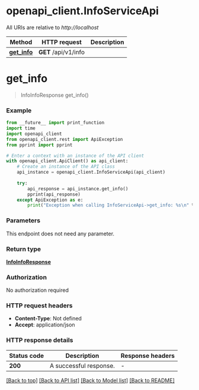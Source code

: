 # openapi_client.InfoServiceApi

All URIs are relative to *http://localhost*

Method | HTTP request | Description
------------- | ------------- | -------------
[**get_info**](InfoServiceApi.md#get_info) | **GET** /api/v1/info | 


# **get_info**
> InfoInfoResponse get_info()



### Example

```python
from __future__ import print_function
import time
import openapi_client
from openapi_client.rest import ApiException
from pprint import pprint

# Enter a context with an instance of the API client
with openapi_client.ApiClient() as api_client:
    # Create an instance of the API class
    api_instance = openapi_client.InfoServiceApi(api_client)
    
    try:
        api_response = api_instance.get_info()
        pprint(api_response)
    except ApiException as e:
        print("Exception when calling InfoServiceApi->get_info: %s\n" % e)
```

### Parameters
This endpoint does not need any parameter.

### Return type

[**InfoInfoResponse**](InfoInfoResponse.md)

### Authorization

No authorization required

### HTTP request headers

 - **Content-Type**: Not defined
 - **Accept**: application/json

### HTTP response details
| Status code | Description | Response headers |
|-------------|-------------|------------------|
**200** | A successful response. |  -  |

[[Back to top]](#) [[Back to API list]](../README.md#documentation-for-api-endpoints) [[Back to Model list]](../README.md#documentation-for-models) [[Back to README]](../README.md)

